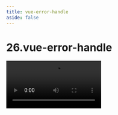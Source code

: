 ```yaml
---
title: vue-error-handle
aside: false
---
```


# 26.vue-error-handle

<video autoplay src="http://qn.chinavanes.com/interview/vue-interview/26.vue-error-handle.mp4" controls controlsList="nodownload" width="50%"/>

